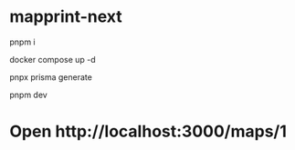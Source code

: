 # mapprint-next

pnpm i

docker compose up -d

pnpx prisma generate

pnpm dev

# Open http://localhost:3000/maps/1
```